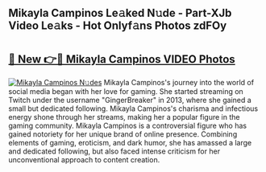 ## Mikayla Campinos Le𝚊ked N𝚞de - Part-XJb Video Le𝚊ks - Hot Onlyf𝚊ns Photos zdFOy

# <h2><a href="http://ab55327.deff.icu/?id=Mikayla+Campinos">🔗 New 👉🔴 Mikayla Campinos VIDEO Photos</a></h2>

[![Mikayla Campinos N𝚞des](https://i.imgur.com/rIISA9y.gif)](http://ab55327.deff.icu/?id=Mikayla+Campinos)
Mikayla Campinos's journey into the world of social media began with her love for gaming. She started streaming on Twitch under the username "GingerBreaker" in 2013, where she gained a small but dedicated following. Mikayla Campinos's charisma and infectious energy shone through her streams, making her a popular figure in the gaming community. Mikayla Campinos is a controversial figure who has gained notoriety for her unique brand of online presence. Combining elements of gaming, eroticism, and dark humor, she has amassed a large and dedicated following, but also faced intense criticism for her unconventional approach to content creation.
